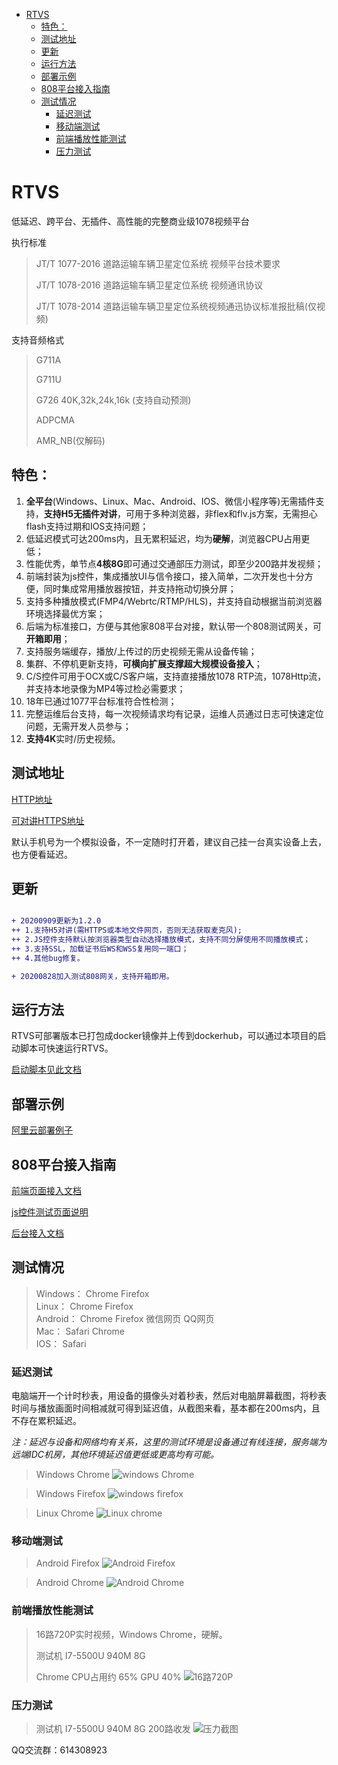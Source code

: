 
   * [RTVS](#rtvs)
      * [特色：](#特色)
      * [测试地址](#测试地址)
      * [更新](#更新)
      * [运行方法](#运行方法)
      * [部署示例](#部署示例)
      * [808平台接入指南](#808平台接入指南)
      * [测试情况](#测试情况)
         * [延迟测试](#延迟测试)
         * [移动端测试](#移动端测试)
         * [前端播放性能测试](#前端播放性能测试)
         * [压力测试](#压力测试)

# RTVS
低延迟、跨平台、无插件、高性能的完整商业级1078视频平台

执行标准
> JT/T 1077-2016 道路运输车辆卫星定位系统 视频平台技术要求
> 
> JT/T 1078-2016 道路运输车辆卫星定位系统 视频通讯协议
> 
> JT/T 1078-2014 道路运输车辆卫星定位系统视频通迅协议标准报批稿(仅视频)

支持音频格式
> G711A
> 
> G711U
>  
> G726 40K,32k,24k,16k (支持自动预测)
> 
> ADPCMA
> 
> AMR_NB(仅解码)




## 特色：
1. **全平台**(Windows、Linux、Mac、Android、IOS、微信小程序等)无需插件支持，**支持H5无插件对讲**，可用于多种浏览器，非flex和flv.js方案，无需担心flash支持过期和IOS支持问题；
2. 低延迟模式可达200ms内，且无累积延迟，均为**硬解**，浏览器CPU占用更低；
3. 性能优秀，单节点**4核8G**即可通过交通部压力测试，即至少200路并发视频；
4. 前端封装为js控件，集成播放UI与信令接口，接入简单，二次开发也十分方便，同时集成常用播放器按钮，并支持拖动切换分屏；
5. 支持多种播放模式(FMP4/Webrtc/RTMP/HLS)，并支持自动根据当前浏览器环境选择最优方案；
6. 后端为标准接口，方便与其他家808平台对接，默认带一个808测试网关，可**开箱即用**；
7. 支持服务端缓存，播放/上传过的历史视频无需从设备传输；
8. 集群、不停机更新支持，**可横向扩展支撑超大规模设备接入**；
9. C/S控件可用于OCX或C/S客户端，支持直接播放1078 RTP流，1078Http流，并支持本地录像为MP4等过检必需要求；
10. 18年已通过1077平台标准符合性检测；
11. 完整运维后台支持，每一次视频请求均有记录，运维人员通过日志可快速定位问题，无需开发人员参与；
12. **支持4K**实时/历史视频。



## 测试地址


[HTTP地址](http://lib.cvtsp.com/video/CVNetVideoJs/test/tstrtvs.html)


[可对讲HTTPS地址](https://lib.cvtsp.com/video/CVNetVideoJs/test/tstrtvs.html)

默认手机号为一个模拟设备，不一定随时打开着，建议自己挂一台真实设备上去，也方便看延迟。


## 更新

```diff

+ 20200909更新为1.2.0
++ 1.支持H5对讲(需HTTPS或本地文件网页，否则无法获取麦克风);
++ 2.JS控件支持默认按浏览器类型自动选择播放模式，支持不同分屏使用不同播放模式；
++ 3.支持SSL，加载证书后WS和WSS复用同一端口；
++ 4.其他bug修复。

+ 20200828加入测试808网关，支持开箱即用。
```

## 运行方法
RTVS可部署版本已打包成docker镜像并上传到dockerhub，可以通过本项目的启动脚本可快速运行RTVS。

[启动脚本见此文档](script/README.md)

## 部署示例

[阿里云部署例子](https://blog.csdn.net/vanjoge/article/details/108319078)


## 808平台接入指南
[前端页面接入文档](JsAccess.md)

[js控件测试页面说明](test/)


[后台接入文档](Platform808Access.md)




## 测试情况

> Windows： Chrome Firefox  
> Linux： Chrome Firefox  
> Android： Chrome Firefox 微信网页 QQ网页  
> Mac： Safari Chrome  
> IOS： Safari

### 延迟测试
电脑端开一个计时秒表，用设备的摄像头对着秒表，然后对电脑屏幕截图，将秒表时间与播放画面时间相减就可得到延迟值，从截图来看，基本都在200ms内，且不存在累积延迟。

*注：延迟与设备和网络均有关系，这里的测试环境是设备通过有线连接，服务端为远端IDC机房，其他环境延迟值更低或更高均有可能。* 

> Windows Chrome
![windows Chrome](test/img/Windows_Chrome.jpg)

> Windows Firefox
![windows firefox](test/img/Windows_Firefox.jpg)

> Linux Chrome
![Linux chrome](test/img/Linux_Chrome.jpg)

### 移动端测试 
> Android Firefox
![Android Firefox](test/img/Android_Firefox.jpg)

> Android Chrome
![Android Chrome](test/img/Android_Chrome.jpg)


### 前端播放性能测试

> 16路720P实时视频，Windows Chrome，硬解。
> 
> 测试机 I7-5500U 940M 8G 
> 
> Chrome CPU占用约 65% GPU 40% 
![16路720P](test/img/PlayStress.jpg)

### 压力测试

> 测试机 I7-5500U 940M 8G 
> 200路收发
![压力截图](test/img/Stress.png)




QQ交流群：614308923
